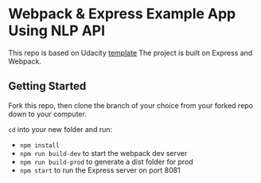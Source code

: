# Webpack & Express Example App Using NLP API

This repo is based on Udacity [template](https://github.com/udacity/fend-webpack-sass)
The project is built on Express and Webpack.

## Getting Started

Fork this repo, then clone the branch of your choice from your forked repo down to your computer.

`cd` into your new folder and run:
- ```npm install```
- ```npm run build-dev``` to start the webpack dev server
- ```npm run build-prod``` to generate a dist folder for prod
- ```npm start``` to run the Express server on port 8081
